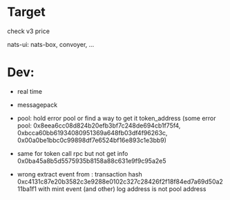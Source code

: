 # Target
check v3 price

nats-ui: nats-box, convoyer, ...

# Dev:
- real time
- messagepack

- pool: hold error pool or find a way to get it token_address (some error pool: 0x8eea6cc08d824b20efb3bf7c248de694cb1f75f4, 0xbcca60bb61934080951369a648fb03df4f96263c, 0x00a0be1bbc0c99898df7e6524bf16e893c1e3bb9)
- same for token call rpc but not get info 0x0ba45a8b5d5575935b8158a88c631e9f9c95a2e5
- wrong extract event from : transaction hash 0xc4131c87e20b3582c3e9288e0102c327c28426f2f18f84ed7a69d50a211ba1f1 with mint event (and other) log address is not pool address